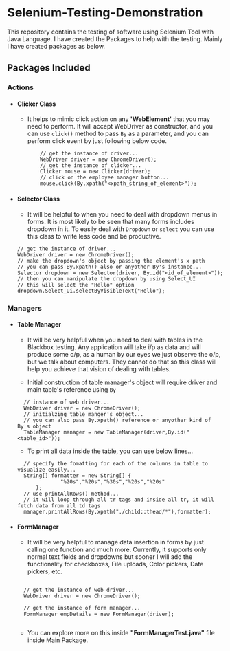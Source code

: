 # Selenium-Testing-Demonstration
This repository contains the testing of software using Selenium Tool with Java Language.
I have created the Packages to help with the testing. Mainly I have created packages as below.

## Packages Included
### Actions
- #### Clicker Class
  - It helps to mimic click action on any **'WebElement'** that you may need to perform. It will accept WebDriver as
    constructor, and you can use `click()` method to pass `By` as a parameter, and you can perform click event by just
    following below code.

    ```
        // get the instance of driver...
        WebDriver driver = new ChromeDriver();
        // get the instance of clicker...
        Clicker mouse = new Clicker(driver);
        // click on the employee manager button...
        mouse.click(By.xpath("<xpath_string_of_element>"));
    ```    

- #### Selector Class
    - It will be helpful to when you need to deal with dropdown menus in forms. It is most likely to be seen that many forms
    includes dropdown in it. To easily deal with `Dropdown` or `select` you can use this class to write less code and be productive.
    
    ```
    // get the instance of driver...
    WebDriver driver = new ChromeDriver();
    // make the dropdown's object by passing the element's x path
    // you can pass By.xpath() also or anyother By's instance...
    Selector dropdown = new Selector(driver, By.id("<id_of_element>"));
    // then you can manipulate the dropdown by using Select_UI
    // this will select the "Hello" option
    dropdown.Select_Ui.selectByVisibleText("Hello");
    ```
### Managers 
- #### Table Manager
  - It will be very helpful when you need to deal with tables in the Blackbox testing. Any application will take i/p as data
  and will produce some o/p, as a human by our eyes we just observe the o/p, but we talk about computers. They cannot do that
  so this class will help you achieve that vision of dealing with tables.

  - Initial construction of table manager's object will require driver and main table's reference using `By`

  ```
    // instance of web driver...
    WebDriver driver = new ChromeDriver();
    // initialzing table manger's object...
    // you can also pass By.xpath() reference or anyother kind of By's object
    TableManager manager = new TableManager(driver,By.id("<table_id>"));
  ```  
  
  - To print all data inside the table, you can use below lines...
  
  ```
    // specify the fomatting for each of the columns in table to visualize easily...
    String[] formatter = new String[] {
                "%20s","%20s","%30s","%20s","%20s"
        };
    // use printAllRows() method...
    // it will loop through all tr tags and inside all tr, it will fetch data from all td tags
    manager.printAllRows(By.xpath("./child::thead/*"),formatter);
  ```
- #### FormManager
  - It will be very helpful to manage data insertion in forms by just calling one function and much more.
  Currently, it supports only normal text fields and dropdowns but sooner I will add the functionality for checkboxes,
  File uploads, Color pickers, Date pickers, etc.
  ````
    
    // get the instance of web driver...
    WebDriver driver = new ChromeDriver();

    // get the instance of form manager...
    FormManager empDetails = new FormManager(driver);
    
  ````
  - You can explore more on this inside **"FormManagerTest.java"** file inside Main Package.
